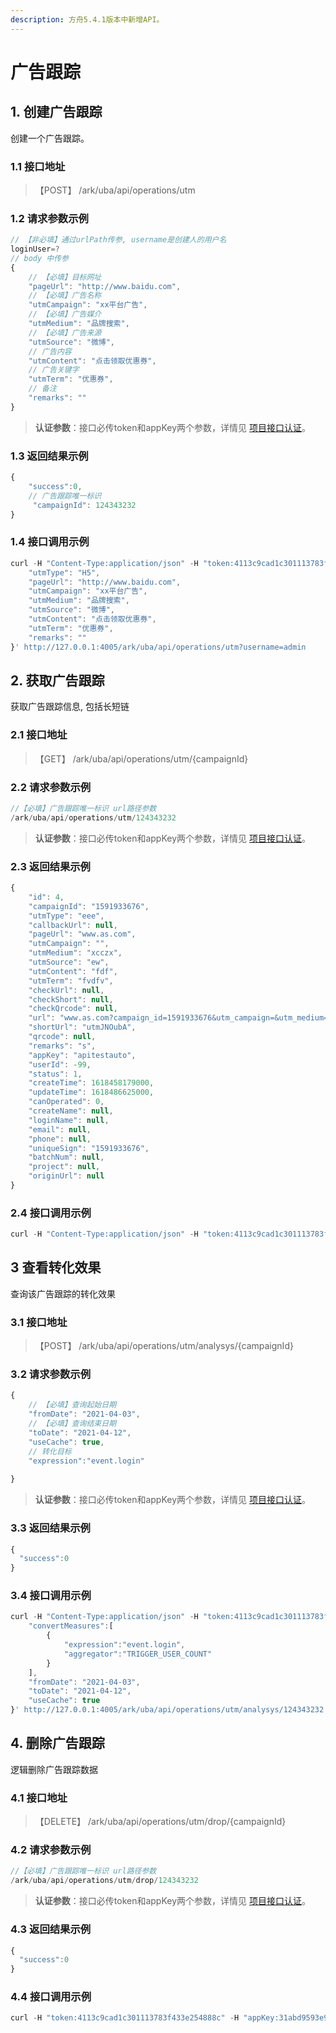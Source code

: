 ```yaml
---
description: 方舟5.4.1版本中新增API。
---
```


# 广告跟踪

## 1. 创建广告跟踪

创建一个广告跟踪。

### 1.1 接口地址

> 【POST】 /ark/uba/api/operations/utm

### 1.2 请求参数示例

```javascript
// 【非必填】通过urlPath传参, username是创建人的用户名
loginUser=?
// body 中传参
{
    // 【必填】目标网址
    "pageUrl": "http://www.baidu.com",
    // 【必填】广告名称
    "utmCampaign": "xx平台广告",
    // 【必填】广告媒介
    "utmMedium": "品牌搜索",
    // 【必填】广告来源
    "utmSource": "微博",
    // 广告内容
    "utmContent": "点击领取优惠券",
    // 广告关键字
    "utmTerm": "优惠券",
    // 备注
    "remarks": ""
}
```

> **认证参数**：接口必传token和appKey两个参数，详情见 [项目接口认证](/Users/yuan/Documents/gitbook/api/api.md#2.1%20项目接口认证)。

### 1.3 返回结果示例

```javascript
{
    "success":0, 
    // 广告跟踪唯一标识
     "campaignId": 124343232
}
```

### 1.4 接口调用示例

```javascript
curl -H "Content-Type:application/json" -H "token:4113c9cad1c301113783f433e254888c" -H "appKey:31abd9593e9983ec" -X POST --data '{
    "utmType": "H5",
    "pageUrl": "http://www.baidu.com",
    "utmCampaign": "xx平台广告",
    "utmMedium": "品牌搜索",
    "utmSource": "微博",
    "utmContent": "点击领取优惠券",
    "utmTerm": "优惠券",
    "remarks": ""
}' http://127.0.0.1:4005/ark/uba/api/operations/utm?username=admin
```

## 2. 获取广告跟踪

获取广告跟踪信息, 包括长短链

### 2.1 接口地址

> 【GET】 /ark/uba/api/operations/utm/{campaignId}

### 2.2 请求参数示例

```scala
//【必填】广告跟踪唯一标识 url路径参数
/ark/uba/api/operations/utm/124343232
```

> **认证参数**：接口必传token和appKey两个参数，详情见 [项目接口认证](/Users/yuan/Documents/gitbook/api/api.md#2.1%20项目接口认证)。

### 2.3 返回结果示例

```javascript
{
    "id": 4,
    "campaignId": "1591933676",
    "utmType": "eee",
    "callbackUrl": null,
    "pageUrl": "www.as.com",
    "utmCampaign": "",
    "utmMedium": "xcczx",
    "utmSource": "ew",
    "utmContent": "fdf",
    "utmTerm": "fvdfv",
    "checkUrl": null,
    "checkShort": null,
    "checkQrcode": null,
    "url": "www.as.com?campaign_id=1591933676&utm_campaign=&utm_medium=xcczx&utm_source=ew&utm_content=fdf&utm_term=fvdfv",
    "shortUrl": "utmJNOubA",
    "qrcode": null,
    "remarks": "s",
    "appKey": "apitestauto",
    "userId": -99,
    "status": 1,
    "createTime": 1618458179000,
    "updateTime": 1618486625000,
    "canOperated": 0,
    "createName": null,
    "loginName": null,
    "email": null,
    "phone": null,
    "uniqueSign": "1591933676",
    "batchNum": null,
    "project": null,
    "originUrl": null
}
```

### 2.4 接口调用示例

```javascript
curl -H "Content-Type:application/json" -H "token:4113c9cad1c301113783f433e254888c" -H "appKey:31abd9593e9983ec" -X GET  http://127.0.0.1:4005/ark/uba/api/operations/utm/124343232
```

## 3 查看转化效果‌

查询该广告跟踪的转化效果

### 3.1 接口地址

> 【POST】 /ark/uba/api/operations/utm/analysys/{campaignId}

### 3.2 请求参数示例

```javascript
{
    // 【必填】查询起始日期
    "fromDate": "2021-04-03",
    // 【必填】查询结束日期
    "toDate": "2021-04-12",
    "useCache": true,
    // 转化目标
    "expression":"event.login"
       
}
```

> **认证参数**：接口必传token和appKey两个参数，详情见 [项目接口认证](/Users/yuan/Documents/gitbook/api/api.md#2.1%20项目接口认证)。

### 3.3 返回结果示例

```javascript
{
  "success":0
}
```

### 3.4 接口调用示例

```javascript
curl -H "Content-Type:application/json" -H "token:4113c9cad1c301113783f433e254888c" -H "appKey:31abd9593e9983ec" -X POST --data '{
    "convertMeasures":[
        {
            "expression":"event.login",
            "aggregator":"TRIGGER_USER_COUNT"
        }
    ],
    "fromDate": "2021-04-03",
    "toDate": "2021-04-12",
    "useCache": true
}' http://127.0.0.1:4005/ark/uba/api/operations/utm/analysys/124343232
```

## 4. 删除广告跟踪‌

逻辑删除广告跟踪数据

### 4.1 接口地址

> 【DELETE】 /ark/uba/api/operations/utm/drop/{campaignId}

### 4.2 请求参数示例

```scala
//【必填】广告跟踪唯一标识 url路径参数
/ark/uba/api/operations/utm/drop/124343232
```

> **认证参数**：接口必传token和appKey两个参数，详情见 [项目接口认证](/Users/yuan/Documents/gitbook/api/api.md#2.1%20项目接口认证)。

### 4.3 返回结果示例

```javascript
{
  "success":0
}
```

### 4.4 接口调用示例

```javascript
curl -H "token:4113c9cad1c301113783f433e254888c" -H "appKey:31abd9593e9983ec" -X DELETE http://127.0.0.1:4005/ark/uba/api/operations/utm/drop/124343232
```

